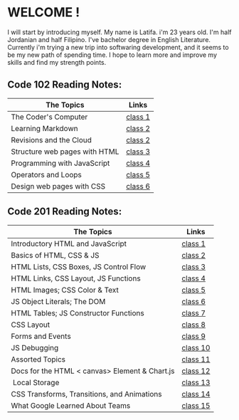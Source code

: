 # WELCOME !

I will start by introducing myself. My name is Latifa. i'm 23 years old. I'm half Jordanian and half Filipino. I've bachelor degree in English Literature. Currently i'm trying a new trip into softwaring development, and it seems to be my new path of spending time. I hope to learn more and improve my skills and find my strength points.

<h2> Code 102 Reading Notes: </h2>

| The Topics | Links                                                                             |
| ---------- | --------------------------------------------------------------------------------- |
| The Coder's Computer           | [class 1](102/read01.md)  |
| Learning Markdown	             | [class 2](102/read02a.md) |
| Revisions and the Cloud        | [class 2](102/read02b.md) |
| Structure web pages with HTML  | [class 3](102/read03.md)  |
| Programming with JavaScript	 | [class 4](102/read04.md)  |
| Operators and Loops	         | [class 5](102/read05.md)  |
| Design web pages with CSS	     | [class 6](102/read06.md)  |

<h2> Code 201 Reading Notes: </h2>

| The Topics | Links                                                                             |
| ---------- | --------------------------------------------------------------------------------- |
| Introductory HTML and JavaScript   | [class 1](201/class01.md) |
| Basics of HTML, CSS & JS           | [class 2](201/class02.md)  |
| HTML Lists, CSS Boxes, JS Control Flow | [class 3](201/class03.md)  |
| HTML Links, CSS Layout, JS Functions   | [class 4](201/class04.md)  |
| HTML Images; CSS Color & Text      | [class 5](201/class05.md)  |
| JS Object Literals; The DOM        | [class 6](201/class06.md)  |
| HTML Tables; JS Constructor Functions  | [class 7](201/class07.md)  |
| CSS Layout                            | [class 8](201/class08.md)  |
| Forms and Events                   | [class 9](201/class09.md)  |
| JS Debugging                     | [class 10](201/class10.md) |  
| Assorted Topics                  | [class 11](201/class11.md) |
| Docs for the HTML < canvas> Element & Chart.js    | [class 12](201/class12.md) |
|  Local Storage                     | [class 13](201/class13.md) |
| CSS Transforms, Transitions, and Animations  | [class 14](201/class14.md) |
| What Google Learned About Teams              | [class 15](201/class15.md) |